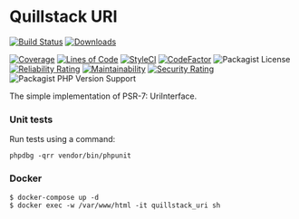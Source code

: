 # Quillstack URI

[![Build Status](https://app.travis-ci.com/quillstack/uri.svg?branch=main)](https://app.travis-ci.com/quillstack/uri)
[![Downloads](https://img.shields.io/packagist/dt/quillstack/uri.svg)](https://packagist.org/packages/quillstack/uri)

[![Coverage](https://sonarcloud.io/api/project_badges/measure?project=quillstack_parameter-bag&metric=coverage)](https://sonarcloud.io/dashboard?id=quillstack_parameter-bag)
[![Lines of Code](https://sonarcloud.io/api/project_badges/measure?project=quillstack_parameter-bag&metric=ncloc)](https://sonarcloud.io/dashboard?id=quillstack_parameter-bag)
[![StyleCI](https://github.styleci.io/repos/301009689/shield?branch=main)](https://github.styleci.io/repos/301009689?branch=main)
[![CodeFactor](https://www.codefactor.io/repository/github/quillstack/parameter-bag/badge)](https://www.codefactor.io/repository/github/quillstack/parameter-bag)
![Packagist License](https://img.shields.io/packagist/l/quillstack/parameter-bag)
[![Reliability Rating](https://sonarcloud.io/api/project_badges/measure?project=quillstack_parameter-bag&metric=reliability_rating)](https://sonarcloud.io/dashboard?id=quillstack_parameter-bag)
[![Maintainability](https://api.codeclimate.com/v1/badges/1f996fd6d656be7285c3/maintainability)](https://codeclimate.com/github/quillstack/parameter-bag/maintainability)
[![Security Rating](https://sonarcloud.io/api/project_badges/measure?project=quillstack_parameter-bag&metric=security_rating)](https://sonarcloud.io/dashboard?id=quillstack_parameter-bag)
![Packagist PHP Version Support](https://img.shields.io/packagist/php-v/quillstack/parameter-bag)


The simple implementation of PSR-7: UriInterface.

### Unit tests

Run tests using a command:

```
phpdbg -qrr vendor/bin/phpunit
```

### Docker

```shell
$ docker-compose up -d
$ docker exec -w /var/www/html -it quillstack_uri sh
```

